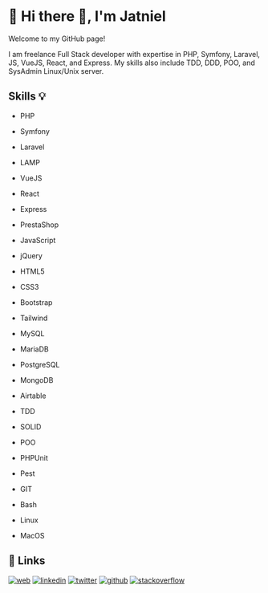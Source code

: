 # 🚀 Hi there 👋, I'm Jatniel
Welcome to my GitHub page!

I am freelance Full Stack developer with expertise in PHP, Symfony, Laravel, JS, VueJS, React, and Express. My skills also include TDD, DDD, POO, and SysAdmin Linux/Unix server.

##  Skills 💡

- PHP
- Symfony
- Laravel
- LAMP

- VueJS
- React
- Express
  
- PrestaShop
  
- JavaScript
- jQuery
- HTML5
- CSS3
- Bootstrap
- Tailwind

- MySQL
- MariaDB
- PostgreSQL
- MongoDB
- Airtable

- TDD
- SOLID
- POO

- PHPUnit
- Pest

- GIT
- Bash
- Linux
- MacOS
  
  

 

## 🔗 Links
[![web](https://img.shields.io/badge/my_web-000?style=for-the-badge&logo=ko-fi&logoColor=white)](https://jatniel.dev/)
[![linkedin](https://img.shields.io/badge/linkedin-0A66C2?style=for-the-badge&logo=linkedin&logoColor=white)](https://fr.linkedin.com/in/jatniel)
[![twitter](https://img.shields.io/badge/twitter-1DA1F2?style=for-the-badge&logo=twitter&logoColor=white)](https://twitter.com/jatnieldev)
[![github](https://img.shields.io/badge/github-007096?style=for-the-badge&logo=github&logoColor=white)](https://www.github.com/jatniel)
[![stackoverflow](https://img.shields.io/badge/stackoverflow-0A66C2?style=for-the-badge&logo=stackoverflow&logoColor=white)](https://stackoverflow.com/users/9446515/jatniel)

